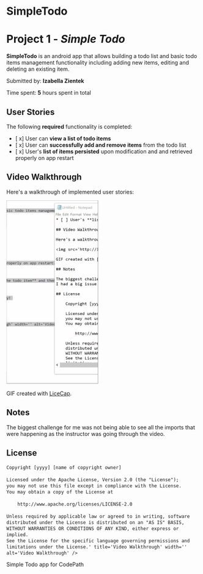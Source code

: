 # SimpleTodo
# Project 1 - *Simple Todo*

**SimpleTodo** is an android app that allows building a todo list and basic todo items management functionality including adding new items, editing and deleting an existing item.

Submitted by: **Izabella Zientek**

Time spent: **5** hours spent in total

## User Stories

The following **required** functionality is completed:

* [ x] User can **view a list of todo items**
* [ x] User can **successfully add and remove items** from the todo list
* [ x] User's **list of items persisted** upon modification and and retrieved properly on app restart

## Video Walkthrough

Here's a walkthrough of implemented user stories:

<img src='simpletodogif.gif' title='Video Walkthrough' width='240' height ='480' alt='Video Walkthrough' />

GIF created with [LiceCap](http://www.cockos.com/licecap/).

## Notes

The biggest challenge for me was not being able to see all the imports that were happening as the instructor was going through the video.

## License

    Copyright [yyyy] [name of copyright owner]

    Licensed under the Apache License, Version 2.0 (the "License");
    you may not use this file except in compliance with the License.
    You may obtain a copy of the License at

        http://www.apache.org/licenses/LICENSE-2.0

    Unless required by applicable law or agreed to in writing, software
    distributed under the License is distributed on an "AS IS" BASIS,
    WITHOUT WARRANTIES OR CONDITIONS OF ANY KIND, either express or implied.
    See the License for the specific language governing permissions and
    limitations under the License.' title='Video Walkthrough' width='' alt='Video Walkthrough' />


Simple Todo app for CodePath

